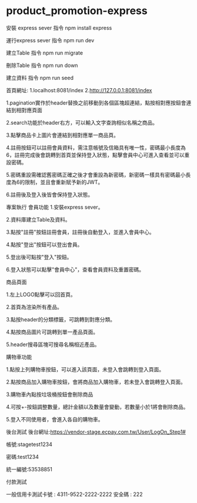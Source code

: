 # product_promotion-express
安裝 express sever
指令 npm install express

運行express sever
指令 npm run dev

建立Table
指令 npm run migrate

刪除Table
指令 npm run down

建立資料
指令 npm run seed


首頁網址: 1.localhost:8081/index   2.http://127.0.0.1:8081/index

1.pagination實作於header替換之前移動到各個區塊超連結，點按相對應按鈕會連結到相對應頁面

2.search功能於header右方，可以輸入文字查詢相似名稱之商品。

3.點擊商品卡上圖片會連結到相對應單一商品頁。

4.註冊按鈕可以註冊會員資料，需注意帳號及信箱具有唯一性，密碼最小長度為6，註冊完成後會跳轉到首頁並保持登入狀態，點擊會員中心可進入查看並可以重設密碼。

5.密碼重設需確認舊密碼正確之後才會重設為新密碼，新密碼一樣具有密碼最小長度為6的限制，並且會重新賦予新的JWT。

6.註冊後及登入後皆會保持登入狀態。


專案執行
會員功能
1.安裝express sever。

2.資料庫建立Table及資料。

3.點按"註冊"按鈕註冊會員，註冊後自動登入，並進入會員中心。

4.點按"登出"按鈕可以登出會員。

5.登出後可點按"登入"按鈕。

6.登入狀態可以點擊"會員中心"，查看會員資料及重置密碼。

商品頁面

1.左上LOGO點擊可以回首頁。

2.首頁為渲染所有產品。

3.點按header的分類標籤，可跳轉到對應分類。

4.點按商品圖片可跳轉到單一產品頁面。

5.header搜尋區塊可搜尋名稱相近產品。

購物車功能

1.點按上列購物車按鈕，可以進入該頁面，未登入會跳轉到登入頁面。

2.點按商品加入購物車按鈕，會將商品加入購物車，若未登入會跳轉登入頁面。

3.購物車內點按垃圾桶按鈕會刪除商品

4.可按+-按鈕調整數量，總計金額以及數量會變動，若數量小於1將會刪除商品。

5.登入不同使用者，會進入各自的購物車。


後台測試
後台網址:https://vendor-stage.ecpay.com.tw/User/LogOn_Step1#

帳號:stagetest1234

密碼:test1234

統一編號:53538851


付款測試

一般信用卡測試卡號 : 4311-9522-2222-2222 安全碼 : 222
